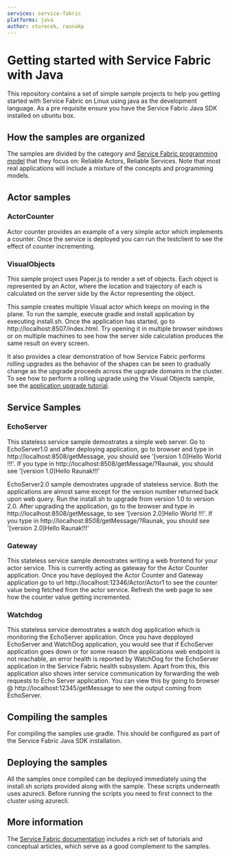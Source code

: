 ```yaml
---
services: service-fabric
platforms: java
author: vturecek, raunakp
---
```


# Getting started with Service Fabric with Java

This repository contains a set of simple sample projects to help you getting started with Service Fabric on Linux using java as the development language. As a pre requisite ensure you have the Service Fabric Java SDK installed on ubuntu box. 

## How the samples are organized

The samples are divided by the category and [Service Fabric programming model][service-fabric-programming-models] that they focus on: Reliable Actors, Reliable Services. Note that most real applications will include a mixture of the concepts and programming models.

## Actor samples
### ActorCounter

Actor counter provides an example of a very simple actor which implements a counter. Once the service is deployed you can run the testclient to see the effect of counter incrementing.  

### VisualObjects 

This sample project uses Paper.js to render a set of objects. Each object is represented by an Actor, where the location and trajectory of each is calculated on the server side by the Actor representing the object. 

This sample creates multiple Visual actor which keeps on moving in the plane. 
To run the sample, execute gradle and install application by executing install.sh. Once the application has started, go to http://localhost:8507/index.html. Try opening it in multiple browser windows or on multiple machines to see how the server side calculation produces the same result on every screen.

It also provides a clear demonstration of how Service Fabric performs rolling upgrades as the behavior of the shapes can be seen to gradually change as the upgrade proceeds across the upgrade domains in the cluster. To see how to perform a rolling upgrade using the Visual Objects sample, see the [application upgrade tutorial][app-upgrade-tutorial].

## Service Samples
### EchoServer

This stateless service sample demostrates a simple web server. Go to EchoServer1.0 and after deploying application, go to browser and type in http://localhost:8508/getMessage, you should see '[version 1.0]Hello World !!!'. If you type in http://localhost:8508/getMessage/?Raunak, you should see '[version 1.0]Hello Raunak!!!'

EchoServer2.0 sample demostrates upgrade of stateless service. Both the applications are almost same except for the version number returned back upon web query. Run the install.sh to upgrade from version 1.0 to version 2.0. After upgrading the application, go to the browser and type in http://localhost:8508/getMessage, to see '[version 2.0]Hello World !!!'. If you type in http://localhost:8508/getMessage/?Raunak, you should see '[version 2.0]Hello Raunak!!!'

### Gateway

This stateless service sample demostrates writing a web frontend for your actor service. This is currently acting as gateway for the Actor Counter application. Once you have deployed the Actor Counter and Gateway application go to url http://localhost:12346/Actor/Actor1 to see the counter value being fetched from the actor service. Refresh the web page to see how the counter value getting incremented. 

### Watchdog

This stateless service demostrates a watch dog application which is monitoring the EchoServer application. Once you have depployed EchoServer and WatchDog application, you would see that if EchoServer application goes down or for some reason the applications web endpoint is not reachable, an error health is reported by WatchDog for the EchoServer application in the Service Fabric health subsystem. Apart from this, this application also shows inter service communication by forwarding the web requests to Echo Server application. You can view this by going to browser @ http://localhost:12345/getMessage to see the output coming from EchoServer. 

## Compiling the samples
For compiling the samples use gradle. This should be configured as part of the Service Fabric Java SDK installation.

## Deploying the samples
All the samples once compiled can be deployed immediately using the install.sh scripts provided along with the sample. These scripts underneath uses azurecli. Before running the scripts you need to first connect to the cluster using azurecli. 

## More information

The [Service Fabric documentation][service-fabric-docs] includes a rich set of tutorials and conceptual articles, which serve as a good complement to the samples.

<!-- Links -->

[service-fabric-programming-models]: https://azure.microsoft.com/en-us/documentation/articles/service-fabric-choose-framework/
[app-upgrade-tutorial]: https://docs.microsoft.com/en-us/azure/service-fabric/service-fabric-application-upgrade-tutorial-powershell
[service-fabric-docs]: http://aka.ms/servicefabricdocs




